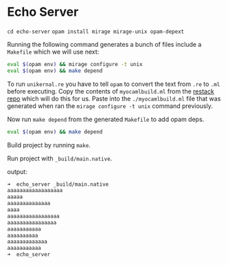 # Echo Server

`cd echo-server`
`opam install mirage mirage-unix opam-depext`

Running the following command generates a bunch of files include a `Makefile` which we will use next:

```sh
eval $(opam env) && mirage configure -t unix
eval $(opam env) && make depend
```

To run `unikernal.re` you have to tell `opam` to convert the text from `.re` to `.ml` before executing. Copy the contents of `myocamlbuild.ml` from the [restack repo](https://github.com/dysinger/restack/blob/master/000-hello-world/myocamlbuild.ml) which will do this for us. Paste into the `./myocamlbuild.ml` file that was generated when ran the `mirage configure -t unix` command previously.

Now run `make depend` from the generated `Makefile` to add opam deps.

```sh
eval $(opam env) && make depend
```

Build project by running `make`.

Run project with `_build/main.native`.

output:

```sh
➜  echo_server _build/main.native
aaaaaaaaaaaaaaaaaa
aaaaa
aaaaaaaaaaaaaa
aaaa
aaaaaaaaaaaaaaaaa
aaaaaaaaaaaaaaaa
aaaaaaaaaaa
aaaaaaaaaa
aaaaaaaaaaaaa
aaaaaaaaaaa
➜  echo_server
```
